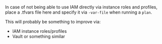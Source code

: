In case of not being able to use IAM directly via instance roles and profiles,
place a .tfvars file here and specify it via `-var-file` when running a `plan`.

This will probably be something to improve via:

* IAM instance roles/profiles
* Vault or something similar
